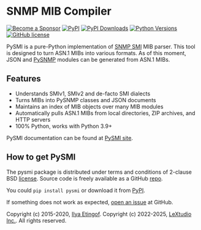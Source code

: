 # SNMP MIB Compiler

[![Become a Sponsor](https://img.shields.io/badge/Become%20a%20Sponsor-lextudio-orange.svg?style=for-readme)](https://github.com/sponsors/lextudio)
[![PyPI](https://img.shields.io/pypi/v/pysmi.svg)](https://pypi.org/project/pysmi)
[![PyPI Downloads](https://img.shields.io/pypi/dd/pysmi)](https://pypi.python.org/pypi/pysmi/)
[![Python Versions](https://img.shields.io/pypi/pyversions/pysmi.svg)](https://pypi.org/project/pysmi/)
[![GitHub license](https://img.shields.io/badge/license-BSD-blue.svg)](https://raw.githubusercontent.com/lextudio/pysmi/master/LICENSE.rst)

PySMI is a pure-Python implementation of
[SNMP SMI](https://en.wikipedia.org/wiki/Management_information_base) MIB parser.
This tool is designed to turn ASN.1 MIBs into various formats. As of this moment,
JSON and [PySNMP](https://github.com/lextudio/pysnmp) modules can be generated
from ASN.1 MIBs.

## Features

* Understands SMIv1, SMIv2 and de-facto SMI dialects
* Turns MIBs into PySNMP classes and JSON documents
* Maintains an index of MIB objects over many MIB modules
* Automatically pulls ASN.1 MIBs from local directories, ZIP archives,
  and HTTP servers
* 100% Python, works with Python 3.9+

PySMI documentation can be found at [PySMI site](https://www.pysnmp.com/pysmi).

## How to get PySMI

The pysmi package is distributed under terms and conditions of 2-clause
BSD [license](https://www.pysnmp.com/pysmi/license.html). Source code is freely
available as a GitHub [repo](https://github.com/lextudio/pysmi).

You could `pip install pysmi` or download it from [PyPI](https://pypi.org/project/pysmi/).

If something does not work as expected,
[open an issue](https://github.com/lextudio/pysnmp/issues) at GitHub.

Copyright (c) 2015-2020, [Ilya Etingof](mailto:etingof@gmail.com).
Copyright (c) 2022-2025, [LeXtudio Inc.](mailto:support@lextudio.com).
All rights reserved.
